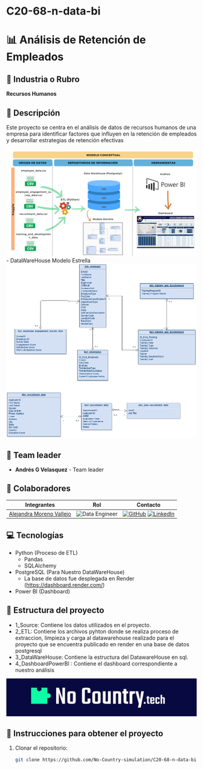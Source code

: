 # C20-68-n-data-bi
# 📊 Análisis de Retención de Empleados

## 🏢 Industria o Rubro
**Recursos Humanos**

## 📄 Descripción
Este proyecto se centra en el análisis de datos de recursos humanos de una empresa para identificar factores que influyen en la retención de empleados y desarrollar estrategias de retención efectivas 

<div align="center">
  <img src="retencion.png" alt="Proceso de Análisis de Retención de Empleados">
</div>
- DataWareHouse Modelo Estrella
<div align="center">
  <img src="modeloestrella.png" alt="Modelo Estrella">
</div>


## 👥 Team leader 
- **Andrés G Velasquez** - Team leader


## 👥 Colaboradores

| Integrantes | Rol | Contacto
|------------|------------|------------|
| [Alejandra Moreno Vallejo](https://github.com/alejamorenovallejo) | ![Data Engineer](https://img.shields.io/badge/Data%20Engineer-black?style=for-the-badge&color=%2384b6f4) | [![GitHub](https://img.shields.io/badge/GitHub-100000?style=for-the-badge&logo=github&logoColor=white)](https://github.com/alejamorenovallejo) [![LinkedIn](https://img.shields.io/badge/LinkedIn-0077B5?style=for-the-badge&logo=linkedin&logoColor=white)](https://www.linkedin.com/in/alejandra-moreno-vallejo-4b1926138/)

## 💻 Tecnologías
- Python (Proceso de ETL)
  - Pandas 
  - SQLAlchemy 
- PostgreSQL (Para Nuestro DataWareHouse)
  - La base de datos fue desplegada en Render (https://dashboard.render.com/)
- Power BI (Dashboard)

## 🤖 Estructura del proyecto 
* 1_Source: Contiene los datos utilizados en el proyecto.
* 2_ETL: Contiene los archivos pyhton donde se realiza proceso de extraccion, limpieza y carga al datawarehouse realizado para el proyecto que se encuentra publicado en render en una base de datos postgresql
* 3_DataWareHouse: Contiene la estructura del DatawareHouse en sql.
* 4_DashboardPowerBI : Contiene el dashboard correspondiente a nuestro análisis

<div align="center">
  <img src="No_Country.jpg" alt="No Country">
</div>



## 📝 Instrucciones para obtener el proyecto

1. Clonar el repositorio:
   ```bash
   git clone https://github.com/No-Country-simulation/C20-68-n-data-bi.git
